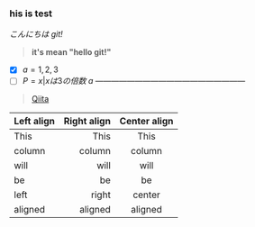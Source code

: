 ###  his is test
_こんにちは git!_

>**it's mean "hello git!"**
- [x] $a = {1, 2, 3}$
- [ ] $P = {x|xは3の倍数}$
$a$
———————————————————

>[Qiita](http://qiita.com "Qiita")


| Left align | Right align | Center align |
|:-----------|------------:|:------------:|
| This       |        This |     This     |
| column     |      column |    column    |
| will       |        will |     will     |
| be         |          be |      be      |
| left       |       right |    center    |
| aligned    |     aligned |   aligned    |
